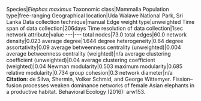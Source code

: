 Species|*Elephas maximus*
Taxonomic class|Mammalia
Population type|free-ranging
Geographical location|Uda Walawe National Park, Sri Lanka
Data collection technique|manual 
Edge weight type|unweighted
Time span of data collection|206days
Time resolution of data collection|1sec
network attribute|value
---|---
total nodes|73.0
total edges|60.0
network density|0.023
average degree|1.644
degree heterogeneity|0.64
degree assortativity|0.09
average betweenness centrality (unweighted)|0.004
average betweenness centrality (weighted)|n/a
average clustering coefficient (unweighted)|0.04
average clustering coefficient (weighted)|0.04
Newman modularity|0.503
maximum modularity|0.685
relative modularity|0.734
group cohesion|0.3
network diameter|n/a
**Citation**: de Silva, Shermin, Volker Schmid, and George Wittemyer. 
Fission–fusion processes weaken dominance networks of female Asian elephants in a productive habitat.
 Behavioral Ecology (2016): arw153.